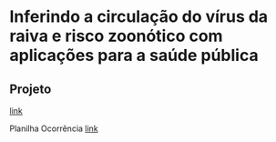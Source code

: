# Inferindo a circulação do vírus da raiva e risco zoonótico com aplicações para a saúde pública

## Projeto
[link](https://docs.google.com/document/d/1Mt7NIzuiSxeNnunUMbrqEljaBDDi4yIpQOtzrZvkM5c/edit)

Planilha Ocorrência
[link](https://docs.google.com/spreadsheets/d/1VI1DbsKmudj1C5nCwJcqTFPjeBccRb1jdcA3Cg42PjQ/edit?usp=sharing)
